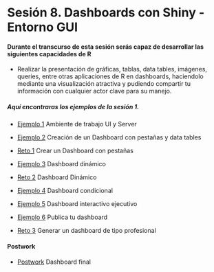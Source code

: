 # Sesión 8. Dashboards con Shiny - Entorno GUI


#### Durante el transcurso de esta sesión serás capaz de desarrollar las siguientes capacidades de R 
- Realizar la presentación de gráficas, tablas, data tables, imágenes, queries, entre otras aplicaciones de R en dashboards, haciendolo mediante una visualización atractiva y pudiendo compartir tu información con cualquier actor clave para su manejo.  

##### Aquí encontraras los ejemplos de la sesión 1.

- [Ejemplo 1](https://github.com/beduExpert/Programacion-con-R-Santander/blob/master/Sesion-08/Ejemplo-01) Ambiente de trabajo UI y Server


- [Ejemplo 2](https://github.com/beduExpert/Programacion-con-R-Santander/blob/master/Sesion-08/Ejemplo-02) Creación de un Dashboard con pestañas y data tables
- [Reto 1](https://github.com/beduExpert/Programacion-con-R-2020/tree/main/Sesion-08/Reto-01) Crear un Dashboard con pestañas


- [Ejemplo 3](https://github.com/beduExpert/Programacion-con-R-Santander/blob/master/Sesion-08/Ejemplo-03) Dashboard dinámico
- [Reto 2](https://github.com/beduExpert/Programacion-con-R-2020/tree/main/Sesion-08/Reto-02) Dashboard Dinámico


- [Ejemplo 4](https://github.com/beduExpert/Programacion-con-R-Santander/blob/master/Sesion-08/Ejemplo-04) Dashboard condicional


- [Ejemplo 5](https://github.com/beduExpert/Programacion-con-R-Santander/blob/master/Sesion-08/Ejemplo-05) Dashboard interactivo ejecutivo


- [Ejemplo 6](https://github.com/beduExpert/Programacion-con-R-Santander/blob/master/Sesion-08/Ejemplo-06) Publica tu dashboard
- [Reto 3](https://github.com/beduExpert/Programacion-con-R-2020/tree/main/Sesion-08/Reto-03) Generar un dashboard de tipo profesional

#### Postwork

- [Postwork](https://github.com/beduExpert/Programacion-con-R-2020/tree/main/Sesion-08/Postwork) Dashboard final
